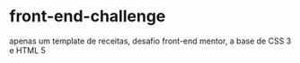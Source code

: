 # front-end-challenge
 apenas um template de receitas, desafio front-end mentor, a base de CSS 3 e HTML 5
